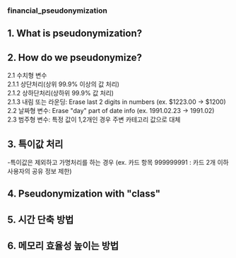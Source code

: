 ### financial_pseudonymization

## 1. What is pseudonymization?

## 2. How do we pseudonymize?  
   2.1 수치형 변수  
      2.1.1 상단처리(상위 99.9% 이상의 값 처리)  
      2.1.2 상하단처리(상하위 99.9% 값 처리)  
      2.1.3 내림 또는 라운딩: Erase last 2 digits in numbers (ex. $1223.00 -> $1200)  
  2.2 날짜형 변수: Erase "day" part of date info (ex. 1991.02.23 -> 1991.02)  
  2.3 범주형 변수: 특정 값이 1,2개인 경우 주변 카테고리 값으로 대체  
  
## 3. 특이값 처리
  -특이값은 제외하고 가명처리를 하는 경우 (ex. 카드 항목 999999991 : 카드 2개 이하 사용자의 공유 정보 제한)

## 4. Pseudonymization with "class" 

## 5. 시간 단축 방법

## 6. 메모리 효율성 높이는 방법
  
